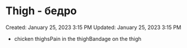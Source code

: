 # Thigh - бедро

Created: January 25, 2023 3:15 PM
Updated: January 25, 2023 3:15 PM

- chicken thighsPain in the thighBandage on the thigh